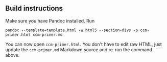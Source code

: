 ## Build instructions

Make sure you have Pandoc installed. Run

    pandoc --template=template.html -w html5 --section-divs -o ccm-primer.html ccm-primer.md

You can now open `ccm-primer.html`. You don't have to edit raw HTML, just update the `ccm-primer.md` Markdown source and re-run the command above.